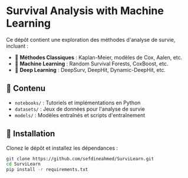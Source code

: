 # Survival Analysis with Machine Learning 

Ce dépôt contient une exploration des méthodes d'analyse de survie, incluant :  
- 📌 **Méthodes Classiques** : Kaplan-Meier, modèles de Cox, Aalen, etc.  
- 🤖 **Machine Learning** : Random Survival Forests, CoxBoost, etc.  
- 🧠 **Deep Learning** : DeepSurv, DeepHit, Dynamic-DeepHit, etc.  

## 📂 Contenu  
- `notebooks/` : Tutoriels et implémentations en Python  
- `datasets/` : Jeux de données pour l'analyse de survie  
- `models/` : Modèles entraînés et scripts d'entraînement  

## 🚀 Installation  
Clonez le dépôt et installez les dépendances :  
```bash
git clone https://github.com/sefdineahmed/SurviLearn.git  
cd SurviLearn 
pip install -r requirements.txt  


